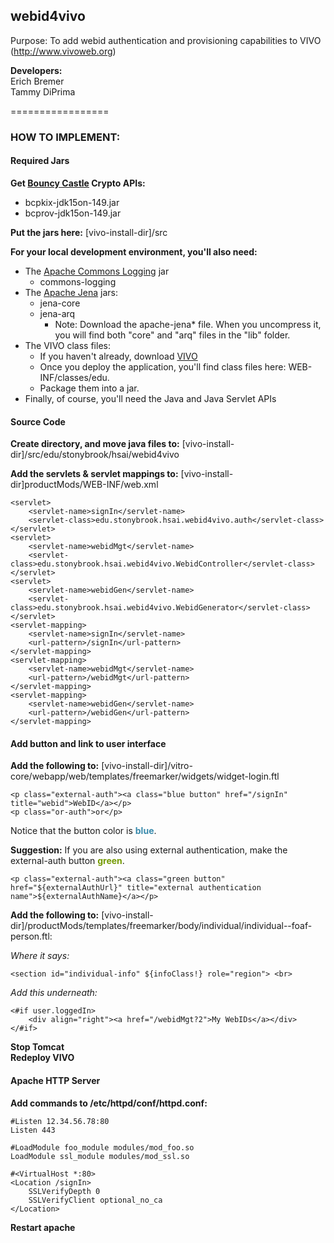 ## webid4vivo

Purpose: To add webid authentication and provisioning capabilities to VIVO (http://www.vivoweb.org)

**Developers:**<br>
Erich Bremer<br>
Tammy DiPrima

=================

### HOW TO IMPLEMENT:

#### Required Jars

**Get [Bouncy Castle](http://www.bouncycastle.org/latest_releases.html) Crypto APIs:** 

* bcpkix-jdk15on-149.jar 
* bcprov-jdk15on-149.jar

**Put the jars here:** [vivo-install-dir]/src

**For your local development environment, you'll also need:**

* The [Apache Commons Logging](http://commons.apache.org/proper/commons-logging/download_logging.cgi) jar
  * commons-logging
* The [Apache Jena](http://www.apache.org/dist/jena/binaries/) jars:
  * jena-core
  * jena-arq  
    * Note: Download the apache-jena* file.  When you uncompress it, you will find both "core" and "arq" files in the "lib" folder.
* The VIVO class files:
  * If you haven't already, download [VIVO](http://vivoweb.org/download)
  * Once you deploy the application, you'll find class files here: WEB-INF/classes/edu.
  * Package them into a jar.
* Finally, of course, you'll need the Java and Java Servlet APIs


#### Source Code

**Create directory, and move java files to:** [vivo-install-dir]/src/edu/stonybrook/hsai/webid4vivo

**Add the servlets & servlet mappings to:** [vivo-install-dir]productMods/WEB-INF/web.xml<br>

    <servlet>
        <servlet-name>signIn</servlet-name>
        <servlet-class>edu.stonybrook.hsai.webid4vivo.auth</servlet-class>
    </servlet>
    <servlet>
        <servlet-name>webidMgt</servlet-name>
        <servlet-class>edu.stonybrook.hsai.webid4vivo.WebidController</servlet-class>
    </servlet>
    <servlet>
        <servlet-name>webidGen</servlet-name>
        <servlet-class>edu.stonybrook.hsai.webid4vivo.WebidGenerator</servlet-class>
    </servlet>
    <servlet-mapping>
        <servlet-name>signIn</servlet-name>
        <url-pattern>/signIn</url-pattern>
    </servlet-mapping>
    <servlet-mapping>
        <servlet-name>webidMgt</servlet-name>
        <url-pattern>/webidMgt</url-pattern>
    </servlet-mapping>
    <servlet-mapping>
        <servlet-name>webidGen</servlet-name>
        <url-pattern>/webidGen</url-pattern>
    </servlet-mapping>


#### Add button and link to user interface

**Add the following to:** [vivo-install-dir]/vitro-core/webapp/web/templates/freemarker/widgets/widget-login.ftl

    <p class="external-auth"><a class="blue button" href="/signIn" title="webid">WebID</a></p>
    <p class="or-auth">or</p>
    
Notice that the button color is <font color="#398aac">**blue**</font>.

**Suggestion:** If you are also using external authentication, make the external-auth button <font color="#749a02">**green**</font>.

    <p class="external-auth"><a class="green button" href="${externalAuthUrl}" title="external authentication name">${externalAuthName}</a></p>

**Add the following to:** [vivo-install-dir]/productMods/templates/freemarker/body/individual/individual--foaf-person.ftl:

*Where it says:*

    <section id="individual-info" ${infoClass!} role="region"> <br>

*Add this underneath:*

    <#if user.loggedIn>    
        <div align="right"><a href="/webidMgt?2">My WebIDs</a></div>
    </#if>


**Stop Tomcat<br>
Redeploy VIVO<br>**

#### Apache HTTP Server

**Add commands to /etc/httpd/conf/httpd.conf:**

    #Listen 12.34.56.78:80
    Listen 443
    
    #LoadModule foo_module modules/mod_foo.so
    LoadModule ssl_module modules/mod_ssl.so
    
    #<VirtualHost *:80>    
    <Location /signIn>
        SSLVerifyDepth 0
        SSLVerifyClient optional_no_ca
    </Location>

**Restart apache**
